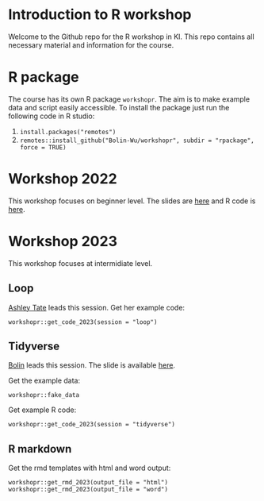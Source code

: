 # Introduction to R workshop
Welcome to the Github repo for the R workshop in KI. This repo contains all necessary material and information for the course.

# R package
The course has its own R package `workshopr`. The aim is to make example data and script easily accessible. To install the package just run the following code in R studio:

1. `install.packages("remotes")`
2. `remotes::install_github("Bolin-Wu/workshopr", subdir = "rpackage", force = TRUE)`

# Workshop 2022
This workshop focuses on beginner level.  The slides are  [here](https://github.com/Bolin-Wu/workshopr/blob/main/material/2022_beginner/slide.pdf) and R code is [here](https://github.com/Bolin-Wu/workshopr/blob/main/material/2022_beginner/example.R).

# Workshop 2023
This workshop focuses at intermidiate level.

## Loop
[Ashley Tate](https://staff.ki.se/people/ashley-tate) leads this session. 
Get her example code:

```
workshopr::get_code_2023(session = "loop")
```

## Tidyverse
[Bolin](https://staff.ki.se/people/bolin-wu) leads this session. The slide is available [here](https://github.com/Bolin-Wu/workshopr/blob/main/material/2023_intermediate/tidyverse_RMD_session/slides/index.pdf).

Get the example data:

```
workshopr::fake_data
```

Get example R code:
```
workshopr::get_code_2023(session = "tidyverse")
```

## R markdown

Get the rmd templates with html and word output:

```
workshopr::get_rmd_2023(output_file = "html")
workshopr::get_rmd_2023(output_file = "word")
```